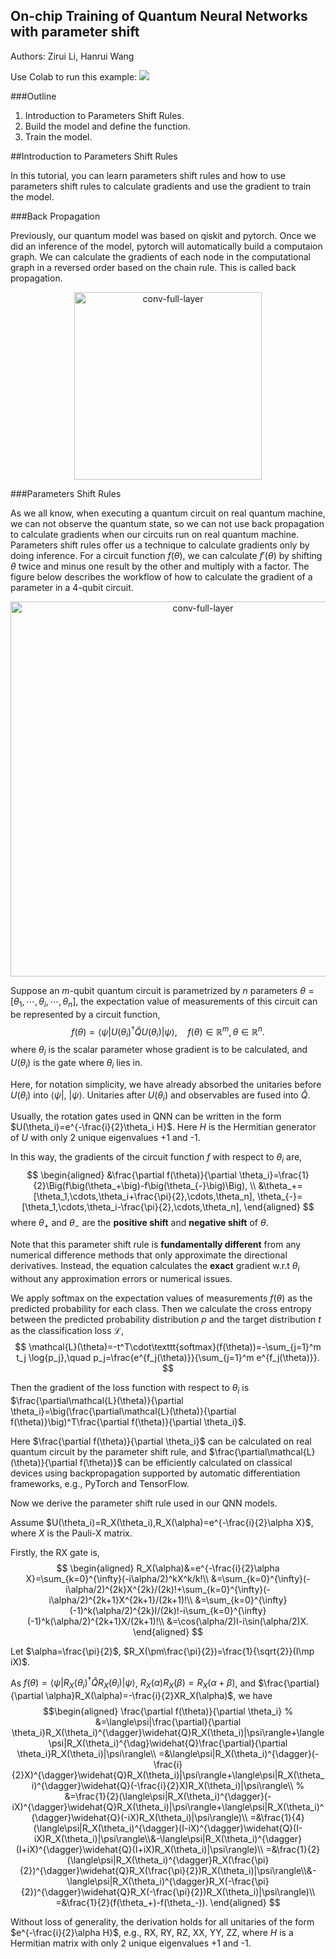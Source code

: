## On-chip Training of Quantum Neural Networks with parameter shift

Authors: Zirui Li, Hanrui Wang

Use Colab to run this example: [![](https://colab.research.google.com/assets/colab-badge.svg)](https://colab.research.google.com/github/mit-han-lab/torchquantum/blob/master/examples/param_shift_onchip_training/param_shift_onchip_training.ipynb)


[comment]: <> (#%% md)

###Outline
1. Introduction to Parameters Shift Rules.
2. Build the model and define the function.
3. Train the model.



[comment]: <> (#%% md)

##Introduction to Parameters Shift Rules

In this tutorial, you can learn parameters shift rules and how to use parameters shift rules to calculate gradients and use the gradient to train the model.

###Back Propagation

Previously, our quantum model was based on qiskit and pytorch. Once we did an inference of the model, pytorch will automatically build a computaion graph. We can calculate the gradients of each node in the computational graph in a reversed order based on the chain rule. This is called back propagation.
<div align="center">
<img src="https://github.com/mit-han-lab/torchquantum/blob/master/figs/bp.png?raw=true" alt="conv-full-layer" width="300">
</div>

###Parameters Shift Rules

As we all know, when executing a quantum circuit on real quantum machine, we can not observe the quantum state, so we can not use back propagation to calculate gradients when our circuits run on real quantum machine. Parameters shift rules offer us a technique to calculate gradients only by doing inference. For a circuit function $f(\theta)$, we can calculate $f'(\theta)$ by shifting $\theta$ twice and minus one result by the other and multiply with a factor. The figure below describes the workflow of how to calculate the gradient of a parameter in a 4-qubit circuit.

<div align="center">
<img src="https://github.com/mit-han-lab/torchquantum/blob/master/figs/ps.png?raw=true" alt="conv-full-layer" width="600">
</div>

Suppose an $m$-qubit quantum circuit is parametrized by $n$ parameters $\theta=[\theta_1,\cdots,\theta_i,\cdots,\theta_n]$, the expectation value of measurements of this circuit can be represented by a circuit function,
$$f(\theta)=\langle\psi|U(\theta_i)^{\dagger}\widehat{Q}U(\theta_i)|\psi\rangle, \quad f(\theta)\in\mathbb{R}^{m}, \theta\in\mathbb{R}^n.
$$
where $\theta_i$ is the scalar parameter whose gradient is to be calculated, and $U(\theta_i)$ is the gate where $\theta_i$ lies in.

Here, for notation simplicity, we have already absorbed the unitaries before $U(\theta_i)$ into $\langle\psi|$, $|\psi\rangle$.
Unitaries after $U(\theta_i)$ and observables are fused into $\widehat{Q}$.

Usually, the rotation gates used in QNN can be written in the form $U(\theta_i)=e^{-\frac{i}{2}\theta_i H}$. Here $H$ is the Hermitian generator of $U$ with only 2 unique eigenvalues +1 and -1.

In this way, the gradients of the circuit function $f$ with respect to $\theta_i$ are,
$$    \begin{aligned}
&\frac{\partial f(\theta)}{\partial \theta_i}=\frac{1}{2}\Big(f\big(\theta_+\big)-f\big(\theta_{-}\big)\Big), \\ &\theta_+=[\theta_1,\cdots,\theta_i+\frac{\pi}{2},\cdots,\theta_n], \theta_{-}=[\theta_1,\cdots,\theta_i-\frac{\pi}{2},\cdots,\theta_n],
\end{aligned}
$$
where $\theta_+$ and $\theta_{-}$ are the **positive shift** and **negative shift** of $\theta$.

Note that this parameter shift rule is **fundamentally different** from any numerical difference methods that only approximate the directional derivatives.
Instead, the equation calculates the **exact** gradient w.r.t $\theta_i$ without any approximation errors or numerical issues.

We apply $\text{softmax}$ on the expectation values of measurements $f(\theta)$ as the predicted probability for each class.
Then we calculate the cross entropy between the predicted probability distribution $p$ and the target distribution $t$ as the classification loss $\mathcal{L}$,
$$    \mathcal{L}(\theta)=-t^T\cdot\texttt{softmax}(f(\theta))=-\sum_{j=1}^m t_j \log{p_j},\quad p_j=\frac{e^{f_j(\theta)}}{\sum_{j=1}^m e^{f_j(\theta)}}.
$$

Then the gradient of the loss function with respect to $\theta_i$ is $\frac{\partial\mathcal{L}(\theta)}{\partial \theta_i}=\big(\frac{\partial\mathcal{L}(\theta)}{\partial f(\theta)}\big)^T\frac{\partial f(\theta)}{\partial \theta_i}$.

Here $\frac{\partial f(\theta)}{\partial \theta_i}$ can be calculated on real quantum circuit by the parameter shift rule, and $\frac{\partial\mathcal{L}(\theta)}{\partial f(\theta)}$ can be efficiently calculated on classical devices using backpropagation supported by automatic differentiation frameworks, e.g., PyTorch and TensorFlow.

Now we derive the parameter shift rule used in our QNN models.

Assume $U(\theta_i)=R_X(\theta_i),R_X(\alpha)=e^{-\frac{i}{2}\alpha X}$, where $X$ is the Pauli-X matrix.

Firstly, the RX gate is,
$$    \begin{aligned}
R_X(\alpha)&=e^{-\frac{i}{2}\alpha X}=\sum_{k=0}^{\infty}(-i\alpha/2)^kX^k/k!\\
&=\sum_{k=0}^{\infty}(-i\alpha/2)^{2k}X^{2k}/(2k)!+\sum_{k=0}^{\infty}(-i\alpha/2)^{2k+1}X^{2k+1}/(2k+1)!\\
&=\sum_{k=0}^{\infty}(-1)^k(\alpha/2)^{2k}I/(2k)!-i\sum_{k=0}^{\infty}(-1)^k(\alpha/2)^{2k+1}X/(2k+1)!\\
&=\cos(\alpha/2)I-i\sin(\alpha/2)X.
\end{aligned}
$$

Let $\alpha=\frac{\pi}{2}$, $R_X(\pm\frac{\pi}{2})=\frac{1}{\sqrt{2}}(I\mp iX)$.

As $f(\theta)=\langle\psi|R_X(\theta_i)^{\dagger}\widehat{Q}R_X(\theta_i)|\psi\rangle$, $R_X(\alpha)R_X(\beta)=R_X(\alpha+\beta)$, and $\frac{\partial}{\partial \alpha}R_X(\alpha)=-\frac{i}{2}XR_X(\alpha)$,
we have
$$\begin{aligned}
\frac{\partial f(\theta)}{\partial \theta_i}
% &=\langle\psi|\frac{\partial}{\partial \theta_i}R_X(\theta_i)^{\dagger}\widehat{Q}R_X(\theta_i)|\psi\rangle+\langle\psi|R_X(\theta_i)^{\dag}\widehat{Q}\frac{\partial}{\partial \theta_i}R_X(\theta_i)|\psi\rangle\\
=&\langle\psi|R_X(\theta_i)^{\dagger}(-\frac{i}{2}X)^{\dagger}\widehat{Q}R_X(\theta_i)|\psi\rangle+\langle\psi|R_X(\theta_i)^{\dagger}\widehat{Q}(-\frac{i}{2}X)R_X(\theta_i)|\psi\rangle\\
% &=\frac{1}{2}(\langle\psi|R_X(\theta_i)^{\dagger}(-iX)^{\dagger}\widehat{Q}R_X(\theta_i)|\psi\rangle+\langle\psi|R_X(\theta_i)^{\dagger}\widehat{Q}(-iX)R_X(\theta_i)|\psi\rangle)\\
=&\frac{1}{4}(\langle\psi|R_X(\theta_i)^{\dagger}(I-iX)^{\dagger}\widehat{Q}(I-iX)R_X(\theta_i)|\psi\rangle\\&-\langle\psi|R_X(\theta_i)^{\dagger}(I+iX)^{\dagger}\widehat{Q}(I+iX)R_X(\theta_i)|\psi\rangle)\\
=&\frac{1}{2}(\langle\psi|R_X(\theta_i)^{\dagger}R_X(\frac{\pi}{2})^{\dagger}\widehat{Q}R_X(\frac{\pi}{2})R_X(\theta_i)|\psi\rangle\\&-\langle\psi|R_X(\theta_i)^{\dagger}R_X(-\frac{\pi}{2})^{\dagger}\widehat{Q}R_X(-\frac{\pi}{2})R_X(\theta_i)|\psi\rangle)\\
=&\frac{1}{2}(f(\theta_+)-f(\theta_-)).
\end{aligned}
$$

Without loss of generality, the derivation holds for all unitaries of the form $e^{-\frac{i}{2}\alpha H}$, e.g., RX, RY, RZ, XX, YY, ZZ, where $H$ is a Hermitian matrix with only 2 unique eigenvalues +1 and -1.



